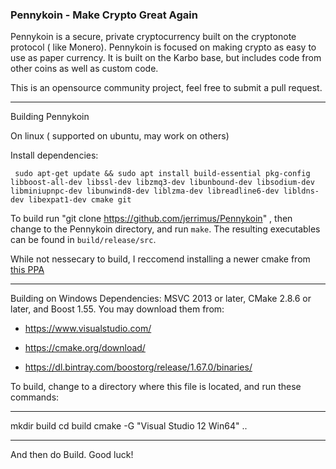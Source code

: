   
### Pennykoin - Make Crypto Great Again


 Pennykoin is a secure, private cryptocurrency built on the cryptonote protocol ( like Monero).
Pennykoin is focused on making crypto as easy to use as paper currency. It is built on the Karbo base, but includes code from other coins as well as custom code. 
 
  This is an opensource community project, feel free to submit a pull request. 

 ___

Building Pennykoin 

On linux ( supported on ubuntu, may work on others)

Install dependencies: 
 
     sudo apt-get update && sudo apt install build-essential pkg-config libboost-all-dev libssl-dev libzmq3-dev libunbound-dev libsodium-dev libminiupnpc-dev libunwind8-dev liblzma-dev libreadline6-dev libldns-dev libexpat1-dev cmake git


To build run "git clone https://github.com/jerrimus/Pennykoin" , then change to the Pennykoin directory, and run `make`. The resulting executables can be found in `build/release/src`.

 While not nessecary to build, I reccomend installing a newer cmake from [this PPA](https://launchpad.net/~george-edison55/+archive/ubuntu/cmake-3.x)

 ___

Building on Windows
Dependencies: MSVC 2013 or later, CMake 2.8.6 or later, and Boost 1.55. You may download them from:

* https://www.visualstudio.com/ 
 
* https://cmake.org/download/
 
* https://dl.bintray.com/boostorg/release/1.67.0/binaries/

To build, change to a directory where this file is located, and run these commands:  
 ___ 

mkdir build
cd build
cmake -G "Visual Studio 12 Win64" .. 

 ___

And then do Build.
Good luck!